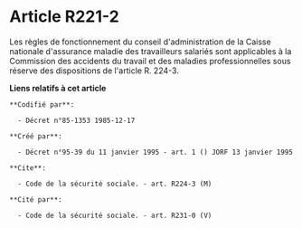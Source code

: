 # Article R221-2

Les règles de fonctionnement du conseil d'administration de la Caisse nationale d'assurance maladie des travailleurs salariés
sont applicables à la Commission des accidents du travail et des maladies professionnelles sous réserve des dispositions de
l'article R. 224-3.

**Liens relatifs à cet article**

	**Codifié par**:

	  - Décret n°85-1353 1985-12-17

	**Créé par**:

	  - Décret n°95-39 du 11 janvier 1995 - art. 1 () JORF 13 janvier 1995

	**Cite**:

	  - Code de la sécurité sociale. - art. R224-3 (M)

	**Cité par**:

	  - Code de la sécurité sociale. - art. R231-0 (V)
